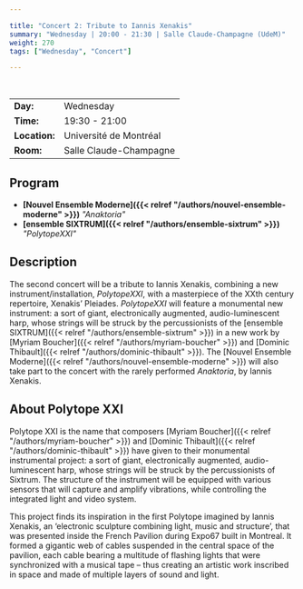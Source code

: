 ```yaml
---

title: "Concert 2: Tribute to Iannis Xenakis"
summary: "Wednesday | 20:00 - 21:30 | Salle Claude-Champagne (UdeM)"
weight: 270
tags: ["Wednesday", "Concert"]

---
```


<br>

| | |
| - | - |
| **Day:** | Wednesday |
| **Time:** | 19:30 - 21:00 |
| **Location:** | Université de Montréal |
| **Room:** | Salle Claude-Champagne |

## Program

- **[Nouvel Ensemble Moderne]({{< relref "/authors/nouvel-ensemble-moderne" >}})** *"Anaktoria"*
- **[ensemble SIXTRUM]({{< relref "/authors/ensemble-sixtrum" >}})** *"PolytopeXXI"*

## Description

The second concert will be a tribute to Iannis Xenakis, combining a new instrument/installation, *PolytopeXXI*, with a masterpiece of the XXth century repertoire, Xenakis’ Pleiades. *PolytopeXXI* will feature a monumental new instrument: a sort of giant, electronically augmented, audio-luminescent harp, whose strings will be struck by the percussionists of the [ensemble SIXTRUM]({{< relref "/authors/ensemble-sixtrum" >}}) in a new work by [Myriam Boucher]({{< relref "/authors/myriam-boucher" >}}) and [Dominic Thibault]({{< relref "/authors/dominic-thibault" >}}). The [Nouvel Ensemble Moderne]({{< relref "/authors/nouvel-ensemble-moderne" >}}) will also take part to the concert with the rarely performed *Anaktoria*, by Iannis Xenakis. 

## About **Polytope XXI**

Polytope XXI is the name that composers [Myriam Boucher]({{< relref "/authors/myriam-boucher" >}}) and [Dominic Thibault]({{< relref "/authors/dominic-thibault" >}}) have given to their monumental instrumental project: a sort of giant, electronically augmented, audio-luminescent harp, whose strings will be struck by the percussionists of Sixtrum. The structure of the instrument will be equipped with various sensors that will capture and amplify vibrations, while controlling the integrated light and video system.

This project finds its inspiration in the first Polytope imagined by Iannis Xenakis, an ‘electronic sculpture combining light, music and structure’, that was presented inside the French Pavilion during Expo67 built in Montreal. It formed a gigantic web of cables suspended in the central space of the pavilion, each cable bearing a multitude of flashing lights that were synchronized with a musical tape – thus creating an artistic work inscribed in space and made of multiple layers of sound and light. 
